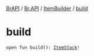 [BrAPI](../../index.md) / [Br.API](../index.md) / [ItemBuilder](index.md) / [build](./build.md)

# build

`open fun build(): `[`ItemStack`](https://hub.spigotmc.org/javadocs/spigot/org/bukkit/inventory/ItemStack.html)`!`